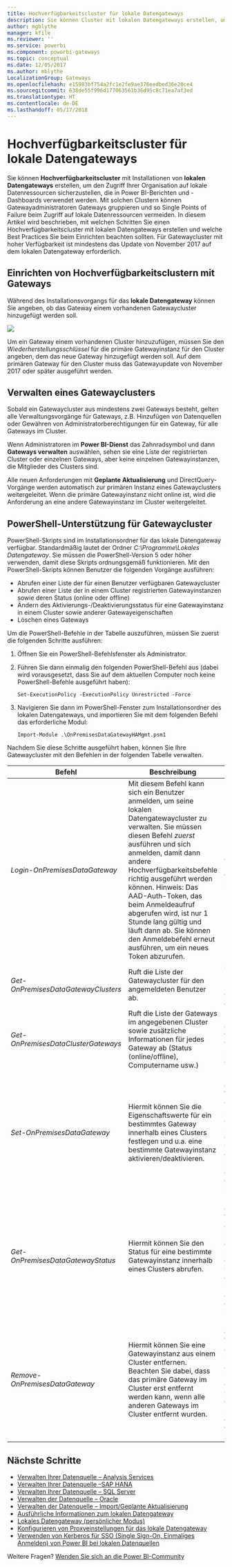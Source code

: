 ```yaml
---
title: Hochverfügbarkeitscluster für lokale Datengateways
description: Sie können Cluster mit lokalen Datengateways erstellen, um die Hochverfügbarkeit für Ihr Unternehmen sicherzustellen.
author: mgblythe
manager: kfile
ms.reviewer: ''
ms.service: powerbi
ms.component: powerbi-gateways
ms.topic: conceptual
ms.date: 12/05/2017
ms.author: mblythe
LocalizationGroup: Gateways
ms.openlocfilehash: e15983bf754a2fc1e2fe9ae376eedbed36e20ce4
ms.sourcegitcommit: 638de55f996d177063561b36d95c8c71ea7af3ed
ms.translationtype: HT
ms.contentlocale: de-DE
ms.lasthandoff: 05/17/2018
---
```

# <a name="high-availability-clusters-for-on-premises-data-gateway"></a>Hochverfügbarkeitscluster für lokale Datengateways
Sie können **Hochverfügbarkeitscluster** mit Installationen von **lokalen Datengateways** erstellen, um den Zugriff Ihrer Organisation auf lokale Datenressourcen sicherzustellen, die in Power BI-Berichten und -Dashboards verwendet werden. Mit solchen Clustern können Gatewayadministratoren Gateways gruppieren und so Single Points of Failure beim Zugriff auf lokale Datenressourcen vermeiden. In diesem Artikel wird beschrieben, mit welchen Schritten Sie einen Hochverfügbarkeitscluster mit lokalen Datengateways erstellen und welche Best Practices Sie beim Einrichten beachten sollten. Für Gatewaycluster mit hoher Verfügbarkeit ist mindestens das Update von November 2017 auf dem lokalen Datengateway erforderlich.


## <a name="setting-up-high-availability-clusters-of-gateways"></a>Einrichten von Hochverfügbarkeitsclustern mit Gateways

Während des Installationsvorgangs für das **lokale Datengateway** können Sie angeben, ob das Gateway einem vorhandenen Gatewaycluster hinzugefügt werden soll. 

![](media/service-gateway-high-availability-clusters/gateway_clusters_01.png)

Um ein Gateway einem vorhandenen Cluster hinzuzufügen, müssen Sie den *Wiederherstellungsschlüssel* für die primäre Gatewayinstanz für den Cluster angeben, dem das neue Gateway hinzugefügt werden soll. Auf dem primären Gateway für den Cluster muss das Gatewayupdate von November 2017 oder später ausgeführt werden. 


## <a name="managing-a-gateway-cluster"></a>Verwalten eines Gatewayclusters

Sobald ein Gatewaycluster aus mindestens zwei Gateways besteht, gelten alle Verwaltungsvorgänge für Gateways, z.B. Hinzufügen von Datenquellen oder Gewähren von Administratorberechtigungen für ein Gateway, für alle Gateways im Cluster. 

Wenn Administratoren im **Power BI-Dienst** das Zahnradsymbol und dann **Gateways verwalten** auswählen, sehen sie eine Liste der registrierten Cluster oder einzelnen Gateways, aber keine einzelnen Gatewayinstanzen, die Mitglieder des Clusters sind.

Alle neuen Anforderungen mit **Geplante Aktualisierung** und DirectQuery-Vorgänge werden automatisch zur primären Instanz eines Gatewayclusters weitergeleitet. Wenn die primäre Gatewayinstanz nicht online ist, wird die Anforderung an eine andere Gatewayinstanz im Cluster weitergeleitet.

## <a name="powershell-support-for-gateway-clusters"></a>PowerShell-Unterstützung für Gatewaycluster

PowerShell-Skripts sind im Installationsordner für das lokale Datengateway verfügbar. Standardmäßig lautet der Ordner *C:\Programme\Lokales Datengateway*. Sie müssen die PowerShell-Version 5 oder höher verwenden, damit diese Skripts ordnungsgemäß funktionieren. Mit den PowerShell-Skripts können Benutzer die folgenden Vorgänge ausführen:

-   Abrufen einer Liste der für einen Benutzer verfügbaren Gatewaycluster
-   Abrufen einer Liste der in einem Cluster registrierten Gatewayinstanzen sowie deren Status (online oder offline)
-   Ändern des Aktivierungs-/Deaktivierungsstatus für eine Gatewayinstanz in einem Cluster sowie anderer Gatewayeigenschaften
-   Löschen eines Gateways

Um die PowerShell-Befehle in der Tabelle auszuführen, müssen Sie zuerst die folgenden Schritte ausführen:

1. Öffnen Sie ein PowerShell-Befehlsfenster als Administrator.
2. Führen Sie dann einmalig den folgenden PowerShell-Befehl aus (dabei wird vorausgesetzt, dass Sie auf dem aktuellen Computer noch keine PowerShell-Befehle ausgeführt haben):

    ```
    Set-ExecutionPolicy -ExecutionPolicy Unrestricted -Force
    ```

3. Navigieren Sie dann im PowerShell-Fenster zum Installationsordner des lokalen Datengateways, und importieren Sie mit dem folgenden Befehl das erforderliche Modul:

    ```
    Import-Module .\OnPremisesDataGatewayHAMgmt.psm1
    ```

Nachdem Sie diese Schritte ausgeführt haben, können Sie Ihre Gatewaycluster mit den Befehlen in der folgenden Tabelle verwalten.

| **Befehl** | **Beschreibung** | **Parameter** |
| --- | --- | --- |
| *Login-OnPremisesDataGateway* |Mit diesem Befehl kann sich ein Benutzer anmelden, um seine lokalen Datengatewaycluster zu verwalten.  Sie müssen diesen Befehl *zuerst* ausführen und sich anmelden, damit dann andere Hochverfügbarkeitsbefehle richtig ausgeführt werden können. Hinweis: Das AAD-Auth-Token, das beim Anmeldeaufruf abgerufen wird, ist nur 1 Stunde lang gültig und läuft dann ab. Sie können den Anmeldebefehl erneut ausführen, um ein neues Token abzurufen.| AAD-Benutzername und -Kennwort (bei der Ausführung des Befehls bereitgestellt, nicht beim ersten Aufruf)|
| *Get-OnPremisesDataGatewayClusters* | Ruft die Liste der Gatewaycluster für den angemeldeten Benutzer ab. | Optional können Sie zur besseren Lesbarkeit Formatierungsparameter an diesen Befehl übergeben, z.B. *Format-Table -AutoSize -Wrap* |
| *Get-OnPremisesDataClusterGateways* | Ruft die Liste der Gateways im angegebenen Cluster sowie zusätzliche Informationen für jedes Gateway ab (Status (online/offline), Computername usw.) | *-ClusterObjectID xyz* (wobei *xyz* durch einen tatsächlichen Wert für eine Clusterobjekt-ID ersetzt wird, der mit dem Befehl *Get-OnPremisesDataGatewayClusters* abgerufen werden kann)|
| *Set-OnPremisesDataGateway* | Hiermit können Sie die Eigenschaftswerte für ein bestimmtes Gateway innerhalb eines Clusters festlegen und u.a. eine bestimmte Gatewayinstanz aktivieren/deaktivieren.  | *-ClusterObjectID xyz* (*xyz* wird dabei durch einen tatsächlichen Wert für eine Clusterobjekt-ID ersetzt, der mit dem Befehl *Get-OnPremisesDataGatewayClusters* abgerufen werden kann) *-GatewayObjectID abc* (wobei *abc* durch den tatsächlichen Wert der Gatewayobjekt-ID ersetzt wird, der mit dem Befehl *Get-OnPremisesDataClusterGateways* abgerufen werden kann, wenn eine Clusterobjekt-ID vorhanden ist) |
| *Get-OnPremisesDataGatewayStatus* | Hiermit können Sie den Status für eine bestimmte Gatewayinstanz innerhalb eines Clusters abrufen.  | *-ClusterObjectID xyz* (*xyz* wird dabei durch einen tatsächlichen Wert für eine Clusterobjekt-ID ersetzt, der mit dem Befehl *Get-OnPremisesDataGatewayClusters* abgerufen werden kann) *-GatewayObjectID abc* (*abc* wird durch den tatsächlichen Wert der Gatewayobjekt-ID ersetzt, der mit dem Befehl *Get-OnPremisesDataClusterGateways* abgerufen werden kann, wenn eine Clusterobjekt-ID vorhanden ist) |
| *Remove-OnPremisesDataGateway*  | Hiermit können Sie eine Gatewayinstanz aus einem Cluster entfernen. Beachten Sie dabei, dass das primäre Gateway im Cluster erst entfernt werden kann, wenn alle anderen Gateways im Cluster entfernt wurden.| *-ClusterObjectID xyz* (*xyz* wird dabei durch einen tatsächlichen Wert für eine Clusterobjekt-ID ersetzt, der mit dem Befehl *Get-OnPremisesDataGatewayClusters* abgerufen werden kann) *-GatewayObjectID abc* (*abc* wird durch den tatsächlichen Wert der Gatewayobjekt-ID ersetzt, der mit dem Befehl *Get-OnPremisesDataClusterGateways* abgerufen werden kann, wenn eine Clusterobjekt-ID vorhanden ist) |


## <a name="next-steps"></a>Nächste Schritte

-   [Verwalten Ihrer Datenquelle – Analysis Services](service-gateway-enterprise-manage-ssas.md)  
-   [Verwalten Ihrer Datenquelle –SAP HANA](service-gateway-enterprise-manage-sap.md)  
-   [Verwalten Ihrer Datenquelle – SQL Server](service-gateway-enterprise-manage-sql.md)  
-   [Verwalten der Datenquelle – Oracle](service-gateway-onprem-manage-oracle.md)  
-   [Verwalten der Datenquelle – Import/Geplante Aktualisierung](service-gateway-enterprise-manage-scheduled-refresh.md)  
-   [Ausführliche Informationen zum lokalen Datengateway](service-gateway-onprem-indepth.md)  
-   [Lokales Datengateway (persönlicher Modus)](service-gateway-personal-mode.md)
-   [Konfigurieren von Proxyeinstellungen für das lokale Datengateway](service-gateway-proxy.md)  
-   [Verwenden von Kerberos für SSO (Single Sign-On, Einmaliges Anmelden) von Power BI bei lokalen Datenquellen](service-gateway-kerberos-for-sso-pbi-to-on-premises-data.md)  

Weitere Fragen? [Wenden Sie sich an die Power BI-Community](http://community.powerbi.com/)
